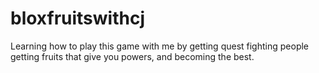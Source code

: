 # bloxfruitswithcj
Learning how to play this game with me by getting quest fighting people getting fruits that give you powers, and becoming the best.
